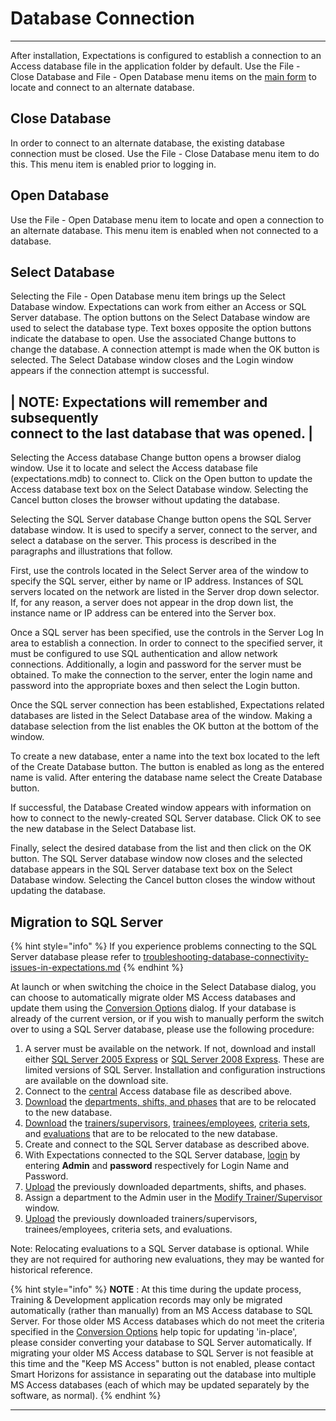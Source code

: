 # Database Connection

***

After installation, Expectations is configured to establish a connection to an Access database file in the application folder by default. Use the File - Close Database and File - Open Database menu items on the [main form](../../../7jjr.md) to locate and connect to an alternate database.

## Close Database

In order to connect to an alternate database, the existing database connection must be closed. Use the File - Close Database menu item to do this. This menu item is enabled prior to logging in.

>

## Open Database

Use the File - Open Database menu item to locate and open a connection to an alternate database. This menu item is enabled when not connected to a database.

>

## Select Database

Selecting the File - Open Database menu item brings up the Select Database window. Expectations can work from either an Access or SQL Server database. The option buttons on the Select Database window are used to select the database type. Text boxes opposite the option buttons indicate the database to open. Use the associated Change buttons to change the database. A connection attempt is made when the OK button is selected. The Select Database window closes and the Login window appears if the connection attempt is successful.

\| NOTE: Expectations will remember and subsequently\
connect to the last database that was opened. |
-----------------------------------------------

>

Selecting the Access database Change button opens a browser dialog window. Use it to locate and select the Access database file (expectations.mdb) to connect to. Click on the Open button to update the Access database text box on the Select Database window. Selecting the Cancel button closes the browser without updating the database.

>

Selecting the SQL Server database Change button opens the SQL Server database window. It is used to specify a server, connect to the server, and select a database on the server. This process is described in the paragraphs and illustrations that follow.

>

First, use the controls located in the Select Server area of the window to specify the SQL server, either by name or IP address. Instances of SQL servers located on the network are listed in the Server drop down selector. If, for any reason, a server does not appear in the drop down list, the instance name or IP address can be entered into the Server box.

>

Once a SQL server has been specified, use the controls in the Server Log In area to establish a connection. In order to connect to the specified server, it must be configured to use SQL authentication and allow network connections. Additionally, a login and password for the server must be obtained. To make the connection to the server, enter the login name and password into the appropriate boxes and then select the Login button.

>

Once the SQL server connection has been established, Expectations related databases are listed in the Select Database area of the window. Making a database selection from the list enables the OK button at the bottom of the window.

>

To create a new database, enter a name into the text box located to the left of the Create Database button. The button is enabled as long as the entered name is valid. After entering the database name select the Create Database button.

>

If successful, the Database Created window appears with information on how to connect to the newly-created SQL Server database. Click OK to see the new database in the Select Database list.

>

Finally, select the desired database from the list and then click on the OK button. The SQL Server database window now closes and the selected database appears in the SQL Server database text box on the Select Database window. Selecting the Cancel button closes the window without updating the database.

>

## Migration to SQL Server

{% hint style="info" %}
If you experience problems connecting to the SQL Server database please refer to [troubleshooting-database-connectivity-issues-in-expectations.md](troubleshooting-database-connectivity-issues-in-expectations.md "mention")
{% endhint %}



At launch or when switching the choice in the Select Database dialog, you can choose to automatically migrate older MS Access databases and update them using the [Conversion Options](../../../conv.md) dialog. If your database is already of the current version, or if you wish to manually perform the switch over to using a SQL Server database, please use the following procedure:

1. A server must be available on the network. If not, download and install either [SQL Server 2005 Express](http://www.microsoft.com/sqlserver/2005/en/us/express.aspx) or [SQL Server 2008 Express](http://www.microsoft.com/sqlserver/2008/en/us/express.aspx). These are limited versions of SQL Server. Installation and configuration instructions are available on the download site.
2. Connect to the [central](../../../7mls.md) Access database file as described above.
3. [Download](../../../7mr4.md) the [departments, shifts, and phases](../../../7mye.md) that are to be relocated to the new database.
4. [Download](../../../7mr4.md) the [trainers/supervisors](../../../7msw.md), [trainees/employees](../../../7muo.md), [criteria sets](../../../7myd.md), and [evaluations](../../../7my8.md) that are to be relocated to the new database.
5. Create and connect to the SQL Server database as described above.
6. With Expectations connected to the SQL Server database, [login](../../../7d2o.md) by entering **Admin** and **password** respectively for Login Name and Password.
7. [Upload](../../../7po0.md) the previously downloaded departments, shifts, and phases.
8. Assign a department to the Admin user in the [Modify Trainer/Supervisor](../../../7je8.md) window.
9. [Upload](../../../7po0.md) the previously downloaded trainers/supervisors, trainees/employees, criteria sets, and evaluations.

Note: Relocating evaluations to a SQL Server database is optional. While they are not required for authoring new evaluations, they may be wanted for historical reference.

{% hint style="info" %}
**NOTE** : At this time during the update process, Training & Development application records may only be migrated automatically (rather than manually) from an MS Access database to SQL Server. For those older MS Access databases which do not meet the criteria specified in the [Conversion Options](../../../conv.md) help topic for updating 'in-place', please consider converting your database to SQL Server automatically. If migrating your older MS Access database to SQL Server is not feasible at this time and the "Keep MS Access" button is not enabled, please contact Smart Horizons for assistance in separating out the database into multiple MS Access databases (each of which may be updated separately by the software, as normal).
{% endhint %}

***
